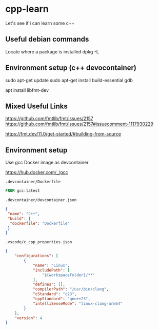 # cpp-learn

Let's see if i can learn some c++

## Useful debian commands

Locate where a package is installed
dpkg -L <package-name>

## Environment setup (c++ devocontainer)

sudo apt-get update
sudo apt-get install build-essential gdb

apt install libfmt-dev

## Mixed Useful Links

<https://github.com/fmtlib/fmt/issues/2157>
<https://github.com/fmtlib/fmt/issues/2157#issuecomment-1117930229>

<https://fmt.dev/11.0/get-started/#building-from-source>

## Environment setup

Use gcc Docker image as devcontainer

<https://hub.docker.com/_/gcc>

```.devcontainer/Dockerfile```

```dockerfile
FROM gcc:latest
```

```.devcontainer/devcontainer.json```

```json
{
 "name": "C++",
 "build": {
  "dockerfile": "Dockerfile"
 }
}
```

```.vscode/c_cpp_properties.json```

```json
{
    "configurations": [
        {
            "name": "Linux",
            "includePath": [
                "${workspaceFolder}/**"
            ],
            "defines": [],
            "compilerPath": "/usr/bin/clang",
            "cStandard": "c23",
            "cppStandard": "gnu++23",
            "intelliSenseMode": "linux-clang-arm64"
        }
    ],
    "version": 4
}
```
